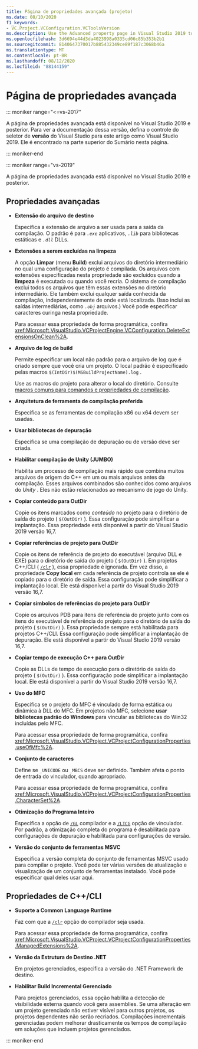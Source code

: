 ```yaml
---
title: Página de propriedades avançada (projeto)
ms.date: 08/10/2020
f1_keywords:
- VC.Project.VCConfiguration.VCToolsVersion
ms.description: Use the Advanced property page in Visual Studio 2019 to set various properties for C++ projects.
ms.openlocfilehash: 3d6694e44d3da4023998a0335cd06c85b353b2b1
ms.sourcegitcommit: 8140647370017b885432349ce89f187c3068b46a
ms.translationtype: MT
ms.contentlocale: pt-BR
ms.lasthandoff: 08/12/2020
ms.locfileid: "88144159"
---
```

# <a name="advanced-property-page"></a>Página de propriedades avançada

::: moniker range="<=vs-2017"

A página de propriedades avançada está disponível no Visual Studio 2019 e posterior. Para ver a documentação dessa versão, defina o controle do seletor de **versão** do Visual Studio para este artigo como Visual Studio 2019. Ele é encontrado na parte superior do Sumário nesta página.

::: moniker-end

::: moniker range="vs-2019"

A página de propriedades avançada está disponível no Visual Studio 2019 e posterior.

## <a name="advanced-properties"></a>Propriedades avançadas

- **Extensão do arquivo de destino**

   Especifica a extensão de arquivo a ser usada para a saída da compilação. O padrão é para *`.exe`* aplicativos, *`.lib`* para bibliotecas estáticas e *`.dll`* DLLs.

- **Extensões a serem excluídas na limpeza**

   A opção **Limpar** (menu **Build**) exclui arquivos do diretório intermediário no qual uma configuração do projeto é compilada. Os arquivos com extensões especificadas nesta propriedade são excluídos quando a **limpeza** é executada ou quando você recria. O sistema de compilação exclui todos os arquivos que têm essas extensões no diretório intermediário. Ele também exclui qualquer saída conhecida da compilação, independentemente de onde está localizada. (Isso inclui as saídas intermediárias, como *`.obj`* arquivos.) Você pode especificar caracteres curinga nesta propriedade.

   Para acessar essa propriedade de forma programática, confira <xref:Microsoft.VisualStudio.VCProjectEngine.VCConfiguration.DeleteExtensionsOnClean%2A>.

- **Arquivo de log de build**

   Permite especificar um local não padrão para o arquivo de log que é criado sempre que você cria um projeto. O local padrão é especificado pelas macros `$(IntDir)$(MSBuildProjectName).log` .

   Use as macros do projeto para alterar o local do diretório. Consulte [macros comuns para comandos e propriedades de compilação](common-macros-for-build-commands-and-properties.md).

- **Arquitetura de ferramenta de compilação preferida**

   Especifica se as ferramentas de compilação x86 ou x64 devem ser usadas.

- **Usar bibliotecas de depuração**

   Especifica se uma compilação de depuração ou de versão deve ser criada.

- **Habilitar compilação de Unity (JUMBO)**

   Habilita um processo de compilação mais rápido que combina muitos arquivos de origem do C++ em um ou mais arquivos antes da compilação. Esses arquivos combinados são conhecidos como arquivos do *Unity* . Eles não estão relacionados ao mecanismo de jogo do Unity.

- **Copiar conteúdo para OutDir**

   Copie os itens marcados como *conteúdo* no projeto para o diretório de saída do projeto ( `$(OutDir)` ). Essa configuração pode simplificar a implantação. Essa propriedade está disponível a partir do Visual Studio 2019 versão 16,7.

- **Copiar referências de projeto para OutDir**

   Copie os itens de referência de projeto do executável (arquivo DLL e EXE) para o diretório de saída do projeto ( `$(OutDir)` ). Em projetos C++/CLI ( [`/clr`](clr-common-language-runtime-compilation.md) ), essa propriedade é ignorada. Em vez disso, a propriedade **Copy local** em cada referência de projeto controla se ele é copiado para o diretório de saída. Essa configuração pode simplificar a implantação local. Ele está disponível a partir do Visual Studio 2019 versão 16,7.

- **Copiar símbolos de referências do projeto para OutDir**

   Copie os arquivos PDB para itens de referência do projeto junto com os itens do executável de referência do projeto para o diretório de saída do projeto ( `$(OutDir)` ). Essa propriedade sempre está habilitada para projetos C++/CLI. Essa configuração pode simplificar a implantação de depuração. Ele está disponível a partir do Visual Studio 2019 versão 16,7.

- **Copiar tempo de execução C++ para OutDir**

   Copie as DLLs de tempo de execução para o diretório de saída do projeto ( `$(OutDir)` ). Essa configuração pode simplificar a implantação local. Ele está disponível a partir do Visual Studio 2019 versão 16,7.

- **Uso do MFC**

   Especifica se o projeto do MFC é vinculado de forma estática ou dinâmica à DLL do MFC. Em projetos não MFC, selecione **usar bibliotecas padrão do Windows** para vincular as bibliotecas do Win32 incluídas pelo MFC.

   Para acessar essa propriedade de forma programática, confira <xref:Microsoft.VisualStudio.VCProject.VCProjectConfigurationProperties.useOfMfc%2A>.

- **Conjunto de caracteres**

   Define se `_UNICODE` ou `_MBCS` deve ser definido. Também afeta o ponto de entrada do vinculador, quando apropriado.

   Para acessar essa propriedade de forma programática, confira <xref:Microsoft.VisualStudio.VCProject.VCProjectConfigurationProperties.CharacterSet%2A>.

- **Otimização do Programa Inteiro**

   Especifica a opção de [`/GL`](gl-whole-program-optimization.md) compilador e a [`/LTCG`](ltcg-link-time-code-generation.md) opção de vinculador. Por padrão, a otimização completa do programa é desabilitada para configurações de depuração e habilitada para configurações de versão.

- **Versão do conjunto de ferramentas MSVC**

   Especifica a versão completa do conjunto de ferramentas MSVC usado para compilar o projeto. Você pode ter várias versões de atualização e visualização de um conjunto de ferramentas instalado. Você pode especificar qual deles usar aqui.

## <a name="ccli-properties"></a>Propriedades de C++/CLI

- **Suporte a Common Language Runtime**

   Faz com que a [`/clr`](clr-common-language-runtime-compilation.md) opção do compilador seja usada.

   Para acessar essa propriedade de forma programática, confira <xref:Microsoft.VisualStudio.VCProject.VCProjectConfigurationProperties.ManagedExtensions%2A>.

- **Versão da Estrutura de Destino .NET**

   Em projetos gerenciados, especifica a versão do .NET Framework de destino.

- **Habilitar Build Incremental Gerenciado**

   Para projetos gerenciados, essa opção habilita a detecção de visibilidade externa quando você gera assemblies. Se uma alteração em um projeto gerenciado não estiver visível para outros projetos, os projetos dependentes não serão recriados. Compilações incrementais gerenciadas podem melhorar drasticamente os tempos de compilação em soluções que incluem projetos gerenciados.

::: moniker-end
